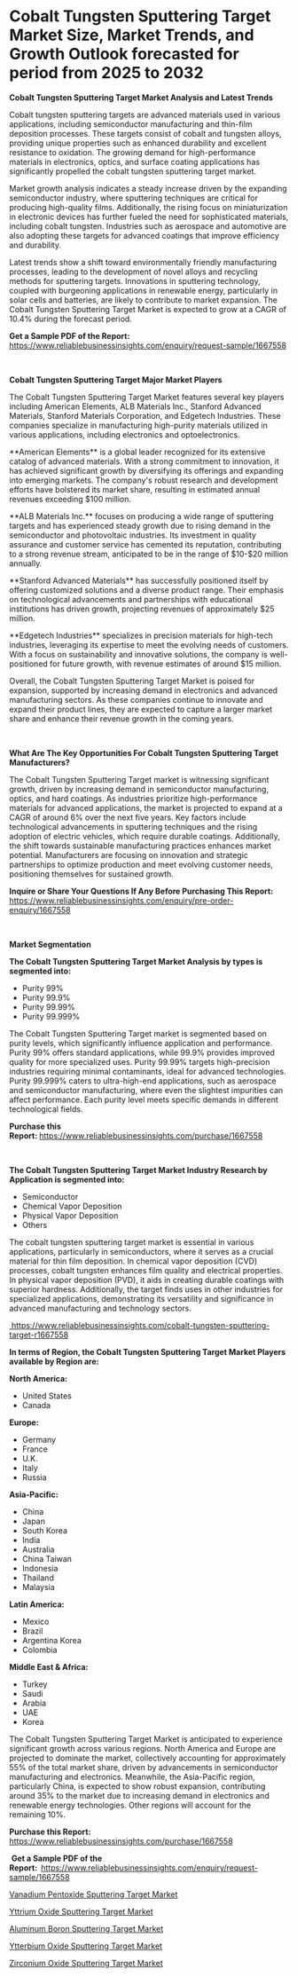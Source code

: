 <p><h1>Cobalt Tungsten Sputtering Target Market Size, Market Trends, and Growth Outlook forecasted for period from 2025 to 2032</h1></p><p><strong>Cobalt Tungsten Sputtering Target Market Analysis and Latest Trends</strong></p>
<p><p>Cobalt tungsten sputtering targets are advanced materials used in various applications, including semiconductor manufacturing and thin-film deposition processes. These targets consist of cobalt and tungsten alloys, providing unique properties such as enhanced durability and excellent resistance to oxidation. The growing demand for high-performance materials in electronics, optics, and surface coating applications has significantly propelled the cobalt tungsten sputtering target market.</p><p>Market growth analysis indicates a steady increase driven by the expanding semiconductor industry, where sputtering techniques are critical for producing high-quality films. Additionally, the rising focus on miniaturization in electronic devices has further fueled the need for sophisticated materials, including cobalt tungsten. Industries such as aerospace and automotive are also adopting these targets for advanced coatings that improve efficiency and durability.</p><p>Latest trends show a shift toward environmentally friendly manufacturing processes, leading to the development of novel alloys and recycling methods for sputtering targets. Innovations in sputtering technology, coupled with burgeoning applications in renewable energy, particularly in solar cells and batteries, are likely to contribute to market expansion. The Cobalt Tungsten Sputtering Target Market is expected to grow at a CAGR of 10.4% during the forecast period.</p></p>
<p><strong>Get a Sample PDF of the Report:&nbsp;</strong> <a href="https://www.reliablebusinessinsights.com/enquiry/request-sample/1667558?utm_campaign=1106&utm_medium=2&utm_source=Github&utm_content=ia&utm_term=08032025&utm_id=cobalt-tungsten-sputtering-target">https://www.reliablebusinessinsights.com/enquiry/request-sample/1667558</a></p>
<p>&nbsp;</p>
<p><strong>Cobalt Tungsten Sputtering Target Major Market Players</strong></p>
<p><p>The Cobalt Tungsten Sputtering Target Market features several key players including American Elements, ALB Materials Inc., Stanford Advanced Materials, Stanford Materials Corporation, and Edgetech Industries. These companies specialize in manufacturing high-purity materials utilized in various applications, including electronics and optoelectronics.</p><p>**American Elements** is a global leader recognized for its extensive catalog of advanced materials. With a strong commitment to innovation, it has achieved significant growth by diversifying its offerings and expanding into emerging markets. The company's robust research and development efforts have bolstered its market share, resulting in estimated annual revenues exceeding $100 million.</p><p>**ALB Materials Inc.** focuses on producing a wide range of sputtering targets and has experienced steady growth due to rising demand in the semiconductor and photovoltaic industries. Its investment in quality assurance and customer service has cemented its reputation, contributing to a strong revenue stream, anticipated to be in the range of $10-$20 million annually.</p><p>**Stanford Advanced Materials** has successfully positioned itself by offering customized solutions and a diverse product range. Their emphasis on technological advancements and partnerships with educational institutions has driven growth, projecting revenues of approximately $25 million.</p><p>**Edgetech Industries** specializes in precision materials for high-tech industries, leveraging its expertise to meet the evolving needs of customers. With a focus on sustainability and innovative solutions, the company is well-positioned for future growth, with revenue estimates of around $15 million.</p><p>Overall, the Cobalt Tungsten Sputtering Target Market is poised for expansion, supported by increasing demand in electronics and advanced manufacturing sectors. As these companies continue to innovate and expand their product lines, they are expected to capture a larger market share and enhance their revenue growth in the coming years.</p></p>
<p>&nbsp;</p>
<p><strong>What Are The Key Opportunities For Cobalt Tungsten Sputtering Target Manufacturers?</strong></p>
<p><p>The Cobalt Tungsten Sputtering Target market is witnessing significant growth, driven by increasing demand in semiconductor manufacturing, optics, and hard coatings. As industries prioritize high-performance materials for advanced applications, the market is projected to expand at a CAGR of around 6% over the next five years. Key factors include technological advancements in sputtering techniques and the rising adoption of electric vehicles, which require durable coatings. Additionally, the shift towards sustainable manufacturing practices enhances market potential. Manufacturers are focusing on innovation and strategic partnerships to optimize production and meet evolving customer needs, positioning themselves for sustained growth.</p></p>
<p><strong>Inquire or Share Your Questions If Any Before Purchasing This Report:</strong> <a href="https://www.reliablebusinessinsights.com/enquiry/pre-order-enquiry/1667558?utm_campaign=1106&utm_medium=2&utm_source=Github&utm_content=ia&utm_term=08032025&utm_id=cobalt-tungsten-sputtering-target">https://www.reliablebusinessinsights.com/enquiry/pre-order-enquiry/1667558</a></p>
<p>&nbsp;</p>
<p><strong>Market Segmentation</strong></p>
<p><strong>The Cobalt Tungsten Sputtering Target Market Analysis by types is segmented into:</strong></p>
<p><ul><li>Purity 99%</li><li>Purity 99.9%</li><li>Purity 99.99%</li><li>Purity 99.999%</li></ul></p>
<p><p>The Cobalt Tungsten Sputtering Target market is segmented based on purity levels, which significantly influence application and performance. Purity 99% offers standard applications, while 99.9% provides improved quality for more specialized uses. Purity 99.99% targets high-precision industries requiring minimal contaminants, ideal for advanced technologies. Purity 99.999% caters to ultra-high-end applications, such as aerospace and semiconductor manufacturing, where even the slightest impurities can affect performance. Each purity level meets specific demands in different technological fields.</p></p>
<p><strong>Purchase this Report:&nbsp;</strong><a href="https://www.reliablebusinessinsights.com/purchase/1667558?utm_campaign=1106&utm_medium=2&utm_source=Github&utm_content=ia&utm_term=08032025&utm_id=cobalt-tungsten-sputtering-target">https://www.reliablebusinessinsights.com/purchase/1667558</a></p>
<p>&nbsp;</p>
<p><strong>The Cobalt Tungsten Sputtering Target Market Industry Research by Application is segmented into:</strong></p>
<p><ul><li>Semiconductor</li><li>Chemical Vapor Deposition</li><li>Physical Vapor Deposition</li><li>Others</li></ul></p>
<p><p>The cobalt tungsten sputtering target market is essential in various applications, particularly in semiconductors, where it serves as a crucial material for thin film deposition. In chemical vapor deposition (CVD) processes, cobalt tungsten enhances film quality and electrical properties. In physical vapor deposition (PVD), it aids in creating durable coatings with superior hardness. Additionally, the target finds uses in other industries for specialized applications, demonstrating its versatility and significance in advanced manufacturing and technology sectors.</p></p>
<p><a href="https://www.reliablebusinessinsights.com/cobalt-tungsten-sputtering-target-r1667558?utm_campaign=1106&utm_medium=2&utm_source=Github&utm_content=ia&utm_term=08032025&utm_id=cobalt-tungsten-sputtering-target">&nbsp;https://www.reliablebusinessinsights.com/cobalt-tungsten-sputtering-target-r1667558</a></p>
<p><strong>In terms of Region, the Cobalt Tungsten Sputtering Target Market Players available by Region are:</strong></p>
<p>
    <p> <strong> North America: </strong>
        <ul>
            <li>United States</li>
            <li>Canada</li>
        </ul>
        </p> 
    <p> <strong> Europe: </strong>
        <ul>
            <li>Germany</li>
            <li>France</li>
            <li>U.K.</li>
            <li>Italy</li>
            <li>Russia</li>
        </ul>
        </p> 
    <p> <strong> Asia-Pacific: </strong>
        <ul>
            <li>China</li>
            <li>Japan</li>
            <li>South Korea</li>
            <li>India</li>
            <li>Australia</li>
            <li>China Taiwan</li>
            <li>Indonesia</li>
            <li>Thailand</li>
            <li>Malaysia</li>
        </ul>
        </p> 
    <p> <strong> Latin America: </strong>
        <ul>
            <li>Mexico</li>
            <li>Brazil</li>
            <li>Argentina Korea</li>
            <li>Colombia</li>
        </ul>
        </p> 
    <p> <strong> Middle East & Africa: </strong>
        <ul>
            <li>Turkey</li>
            <li>Saudi</li>
            <li>Arabia</li>
            <li>UAE</li>
            <li>Korea</li>
        </ul>
    </p>
    </p>
<p><p>The Cobalt Tungsten Sputtering Target Market is anticipated to experience significant growth across various regions. North America and Europe are projected to dominate the market, collectively accounting for approximately 55% of the total market share, driven by advancements in semiconductor manufacturing and electronics. Meanwhile, the Asia-Pacific region, particularly China, is expected to show robust expansion, contributing around 35% to the market due to increasing demand in electronics and renewable energy technologies. Other regions will account for the remaining 10%.</p></p>
<p><strong>Purchase this Report: </strong><a href="https://www.reliablebusinessinsights.com/purchase/1667558?utm_campaign=1106&utm_medium=2&utm_source=Github&utm_content=ia&utm_term=08032025&utm_id=cobalt-tungsten-sputtering-target">https://www.reliablebusinessinsights.com/purchase/1667558</a></p>
<p>&nbsp;<strong>Get a Sample PDF of the Report:&nbsp;&nbsp;</strong><a href="https://www.reliablebusinessinsights.com/enquiry/request-sample/1667558?utm_campaign=1106&utm_medium=2&utm_source=Github&utm_content=ia&utm_term=08032025&utm_id=cobalt-tungsten-sputtering-target">https://www.reliablebusinessinsights.com/enquiry/request-sample/1667558</a></p>
<p><strong></strong></p>
<p><p><a href="https://github.com/dringmurza6r/Market-Research-Report-List-1/blob/main/vanadium-pentoxide-sputtering-target-market.md?utm_campaign=1106&utm_medium=2&utm_source=Github&utm_content=ia&utm_term=08032025&utm_id=cobalt-tungsten-sputtering-target">Vanadium Pentoxide Sputtering Target Market</a></p><p><a href="https://github.com/godekkutero4/Market-Research-Report-List-1/blob/main/yttrium-oxide-sputtering-target-market.md?utm_campaign=1106&utm_medium=2&utm_source=Github&utm_content=ia&utm_term=08032025&utm_id=cobalt-tungsten-sputtering-target">Yttrium Oxide Sputtering Target Market</a></p><p><a href="https://github.com/rjaibiagha/Market-Research-Report-List-1/blob/main/aluminum-boron-sputtering-target-market.md?utm_campaign=1106&utm_medium=2&utm_source=Github&utm_content=ia&utm_term=08032025&utm_id=cobalt-tungsten-sputtering-target">Aluminum Boron Sputtering Target Market</a></p><p><a href="https://github.com/abdhsheila7/Market-Research-Report-List-1/blob/main/ytterbium-oxide-sputtering-target-market.md?utm_campaign=1106&utm_medium=2&utm_source=Github&utm_content=ia&utm_term=08032025&utm_id=cobalt-tungsten-sputtering-target">Ytterbium Oxide Sputtering Target Market</a></p><p><a href="https://github.com/rumaskdallys2/Market-Research-Report-List-1/blob/main/zirconium-oxide-sputtering-target-market.md?utm_campaign=1106&utm_medium=2&utm_source=Github&utm_content=ia&utm_term=08032025&utm_id=cobalt-tungsten-sputtering-target">Zirconium Oxide Sputtering Target Market</a></p></p>